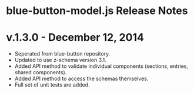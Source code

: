 # blue-button-model.js Release Notes

# v.1.3.0 - December 12, 2014
- Seperated from blue-button repository.
- Updated to use z-schema version 3.1.
- Added API method to validate individual components (sections, entries, shared components).
- Added API method to access the schemas themselves.
- Full set of unit tests are added.
